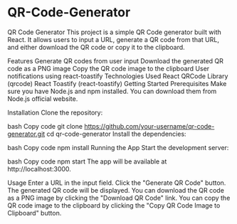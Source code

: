 ﻿# QR-Code-Generator
QR Code Generator
This project is a simple QR Code generator built with React. It allows users to input a URL, generate a QR code from that URL, and either download the QR code or copy it to the clipboard.

Features
Generate QR codes from user input
Download the generated QR code as a PNG image
Copy the QR code image to the clipboard
User notifications using react-toastify
Technologies Used
React
QRCode Library (qrcode)
React Toastify (react-toastify)
Getting Started
Prerequisites
Make sure you have Node.js and npm installed. You can download them from Node.js official website.

Installation
Clone the repository:

bash
Copy code
git clone https://github.com/your-username/qr-code-generator.git
cd qr-code-generator
Install the dependencies:

bash
Copy code
npm install
Running the App
Start the development server:

bash
Copy code
npm start
The app will be available at http://localhost:3000.

Usage
Enter a URL in the input field.
Click the "Generate QR Code" button.
The generated QR code will be displayed.
You can download the QR code as a PNG image by clicking the "Download QR Code" link.
You can copy the QR code image to the clipboard by clicking the "Copy QR Code Image to Clipboard" button.
